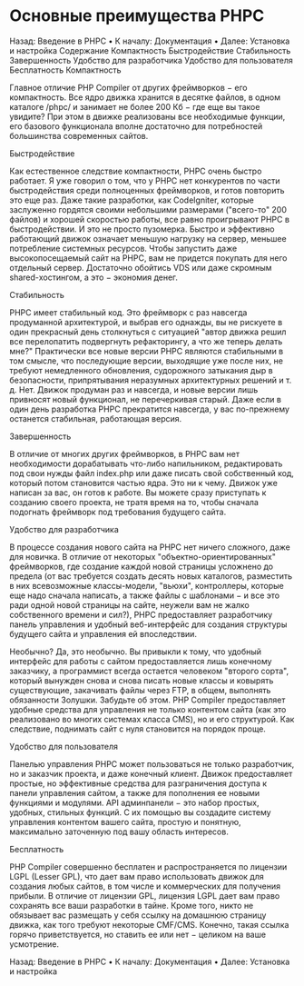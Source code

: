 # Основные преимущества PHPC

Назад: Введение в PHPC • К началу: Документация • Далее: Установка и настройка
Содержание
Компактность
Быстродействие
Стабильность
Завершенность
Удобство для разработчика
Удобство для пользователя
Бесплатность
Компактность

Главное отличие PHP Compiler от других фреймворков − его компактность. Все ядро движка хранится в десятке файлов, в одном каталоге /phpc/ и занимает не более 200 Кб − где еще вы такое увидите? При этом в движке реализованы все необходимые функции, его базового функционала вполне достаточно для потребностей большинства современных сайтов.

Быстродействие

Как естественное следствие компактности, PHPC очень быстро работает. Я уже говорил о том, что у PHPC нет конкурентов по части быстродействия среди полноценных фреймворков, и готов повторить это еще раз. Даже такие разработки, как CodeIgniter, которые заслуженно гордятся своими небольшими размерами ("всего-то" 200 файлов) и хорошей скоростью работы, все равно проигрывают PHPC в быстродействии. И это не просто пузомерка. Быстро и эффективно работающий движок означает меньшую нагрузку на сервер, меньшее потребление системных ресурсов. Чтобы запустить даже высокопосещаемый сайт на PHPC, вам не придется покупать для него отдельный сервер. Достаточно обойтись VDS или даже скромным shared-хостингом, а это − экономия денег.

Стабильность

PHPC имеет стабильный код. Это фреймворк с раз навсегда продуманной архитектурой, и выбрав его однажды, вы не рискуете в один прекрасный день столкнуться с ситуацией "автор движка решил все перелопатить подвергнуть рефакторингу, а что же теперь делать мне?" Практически все новые версии PHPC являются стабильными в том смысле, что последующие версии, выходящие уже после них, не требуют немедленного обновления, судорожного затыкания дыр в безопасности, припрятывания неразумных архитектурных решений и т. д. Нет. Движок продуман раз и навсегда, и новые версии лишь привносят новый функционал, не перечеркивая старый. Даже если в один день разработка PHPC прекратится навсегда, у вас по-прежнему останется стабильная, работающая версия.

Завершенность

В отличие от многих других фреймворков, в PHPC вам нет необходимости дорабатывать что-либо напильником, редактировать под свои нужды файл index.php или даже писать свой собственный код, который потом становится частью ядра. Это ни к чему. Движок уже написан за вас, он готов к работе. Вы можете сразу приступать к созданию своего проекта, не тратя время на то, чтобы сначала подогнать фреймворк под требования будущего сайта.

Удобство для разработчика

В процессе создания нового сайта на PHPC нет ничего сложного, даже для новичка. В отличие от некоторых "объектно-ориентированных" фреймворков, где создание каждой новой страницы усложнено до предела (от вас требуется создать десять новых каталогов, разместить в них всевозможные классы-модели, "вьюхи", контроллеры, которые еще надо сначала написать, а также файлы с шаблонами − и все это ради одной новой страницы на сайте, неужели вам не жалко собственного времени и сил?), PHPC предоставляет разработчику панель управления и удобный веб-интерфейс для создания структуры будущего сайта и управления ей впоследствии.

Необычно? Да, это необычно. Вы привыкли к тому, что удобный интерфейс для работы с сайтом предоставляется лишь конечному заказчику, а программист всегда остается человеком "второго сорта", который вынужден снова и снова писать новые классы и ковырять существующие, закачивать файлы через FTP, в общем, выполнять обязанности Золушки. Забудьте об этом. PHP Compiler предоставляет удобные средства для управления не только контентом сайта (как это реализовано во многих системах класса CMS), но и его структурой. Как следствие, поднимать сайт с нуля становится на порядок проще.

Удобство для пользователя

Панелью управления PHPC может пользоваться не только разработчик, но и заказчик проекта, и даже конечный клиент. Движок предоставляет простые, но эффективные средства для разграничения доступа к панели управления сайтом, а также для пополнения ее новыми функциями и модулями. API админпанели − это набор простых, удобных, стильных функций. С их помощью вы создадите систему управления контентом вашего сайта, простую и понятную, максимально заточенную под вашу область интересов.

Бесплатность

PHP Compiler совершенно бесплатен и распространяется по лицензии LGPL (Lesser GPL), что дает вам право использовать движок для создания любых сайтов, в том числе и коммерческих для получения прибыли. В отличие от лицензии GPL, лицензия LGPL дает вам право сохранять все ваши разработки в тайне. Кроме того, никто не обязывает вас размещать у себя ссылку на домашнюю страницу движка, как того требуют некоторые CMF/CMS. Конечно, такая ссылка горячо приветствуется, но ставить ее или нет − целиком на ваше усмотрение.

Назад: Введение в PHPC • К началу: Документация • Далее: Установка и настройка